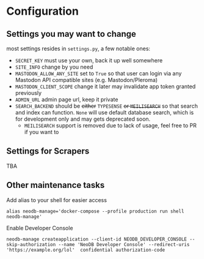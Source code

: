 Configuration
=============


Settings you may want to change
-------------------------------
most settings resides in `settings.py`, a few notable ones:

 - `SECRET_KEY` must use your own, back it up well somewhere
 - `SITE_INFO` change by you need
 - `MASTODON_ALLOW_ANY_SITE` set to `True` so that user can login via any Mastodon API compatible sites (e.g. Mastodon/Pleroma)
 - `MASTODON_CLIENT_SCOPE` change it later may invalidate app token granted previously
 - `ADMIN_URL` admin page url, keep it private
 - `SEARCH_BACKEND` should be ~~either~~ `TYPESENSE` ~~or `MEILISEARCH`~~ so that search and index can function. `None` will use default database search, which is for development only and may gets deprecated soon.
   - `MEILISEARCH` support is removed due to lack of usage, feel free to PR if you want to


Settings for Scrapers
---------------------

TBA


Other maintenance tasks
-----------------------

Add alias to your shell for easier access

```
alias neodb-manage='docker-compose --profile production run shell neodb-manage'
```

Enable Developer Console

```
neodb-manage createapplication --client-id NEODB_DEVELOPER_CONSOLE --skip-authorization --name 'NeoDB Developer Console' --redirect-uris 'https://example.org/lol'  confidential authorization-code
```
